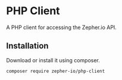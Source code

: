 PHP Client
==========

A PHP client for accessing the Zepher.io API.

Installation
------------

Download or install it using composer.

```bash
composer require zepher-io/php-client
```
